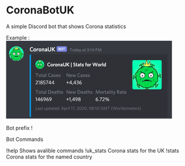 # CoronaBotUK
A simple Discord bot that shows Corona statistics 


Example :
![Image of Yaktocat](Example.png)


Bot prefix !

Bot Commands

!help                         Shows avalible commands
!uk_stats                     Corona stats for the UK
!stats <country>              Corona stats for the named country
